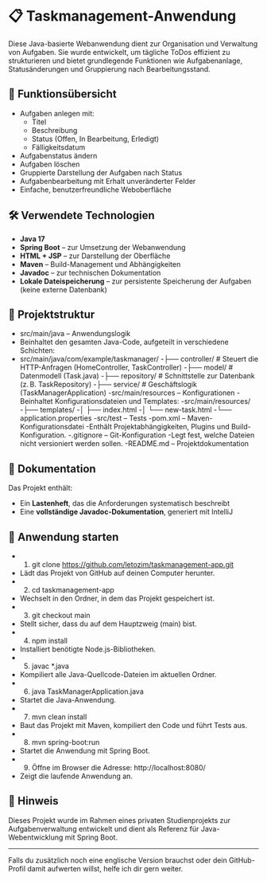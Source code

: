 # 📋 Taskmanagement-Anwendung

Diese Java-basierte Webanwendung dient zur Organisation und Verwaltung von Aufgaben. Sie wurde entwickelt, um tägliche ToDos effizient zu strukturieren und bietet grundlegende Funktionen wie Aufgabenanlage, Statusänderungen und Gruppierung nach Bearbeitungsstand.

## 🌟 Funktionsübersicht

- Aufgaben anlegen mit:
  - Titel
  - Beschreibung
  - Status (Offen, In Bearbeitung, Erledigt)
  - Fälligkeitsdatum
- Aufgabenstatus ändern
- Aufgaben löschen
- Gruppierte Darstellung der Aufgaben nach Status
- Aufgabenbearbeitung mit Erhalt unveränderter Felder
- Einfache, benutzerfreundliche Weboberfläche

## 🛠️ Verwendete Technologien

- **Java 17**
- **Spring Boot** – zur Umsetzung der Webanwendung
- **HTML + JSP** – zur Darstellung der Oberfläche
- **Maven** – Build-Management und Abhängigkeiten
- **Javadoc** – zur technischen Dokumentation
- **Lokale Dateispeicherung** – zur persistente Speicherung der Aufgaben (keine externe Datenbank)

## 📁 Projektstruktur

- src/main/java – Anwendungslogik
- Beinhaltet den gesamten Java-Code, aufgeteilt in verschiedene Schichten:
- src/main/java/com/example/taskmanager/
-├── controller/     # Steuert die HTTP-Anfragen (HomeController, TaskController)
-├── model/          # Datenmodell (Task.java)
-├── repository/     # Schnittstelle zur Datenbank (z. B. TaskRepository)
-├── service/        # Geschäftslogik (TaskManagerApplication)
-src/main/resources – Konfigurationen
-Beinhaltet Konfigurationsdateien und Templates:
-src/main/resources/
-├── templates/
-│   ├── index.html
-│   └── new-task.html
-└── application.properties
-src/test – Tests
-pom.xml – Maven-Konfigurationsdatei
-Enthält Projektabhängigkeiten, Plugins und Build-Konfiguration.
-.gitignore – Git-Konfiguration
-Legt fest, welche Dateien nicht versioniert werden sollen.
-README.md – Projektdokumentation

## 📄 Dokumentation

Das Projekt enthält:
- Ein **Lastenheft**, das die Anforderungen systematisch beschreibt
- Eine **vollständige Javadoc-Dokumentation**, generiert mit IntelliJ

## 🚀 Anwendung starten

- 1. git clone https://github.com/letozim/taskmanagement-app.git
- Lädt das Projekt von GitHub auf deinen Computer herunter.
- 2. cd taskmanagement-app
- Wechselt in den Ordner, in dem das Projekt gespeichert ist.
- 3. git checkout main
- Stellt sicher, dass du auf dem Hauptzweig (main) bist.
- 4. npm install
- Installiert benötigte Node.js-Bibliotheken.
- 5. javac *.java
- Kompiliert alle Java-Quellcode-Dateien im aktuellen Ordner.
- 6. java TaskManagerApplication.java
- Startet die Java-Anwendung.
- 7. mvn clean install
- Baut das Projekt mit Maven, kompiliert den Code und führt Tests aus.
- 8. mvn spring-boot:run
- Startet die Anwendung mit Spring Boot.
- 9. Öffne im Browser die Adresse: http://localhost:8080/
- Zeigt die laufende Anwendung an.

## 📌 Hinweis

Dieses Projekt wurde im Rahmen eines privaten Studienprojekts zur Aufgabenverwaltung entwickelt und dient als Referenz für Java-Webentwicklung mit Spring Boot.

---

Falls du zusätzlich noch eine englische Version brauchst oder dein GitHub-Profil damit aufwerten willst, helfe ich dir gern weiter.
